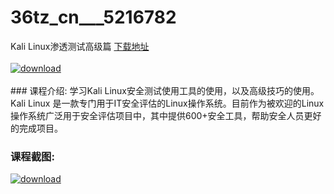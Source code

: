 # 36tz_cn___5216782
Kali Linux渗透测试高级篇
[下载地址](http://www.36tz.cn/article/5216782 "下载地址")
<br/></br>[![download](http://36tz.cn/muke_img/2020_12_2-26.png "下载地址")](http://www.36tz.cn/article/5216782 "下载地址")
<br/></br>### 课程介绍:
学习Kali Linux安全测试使用工具的使用，以及高级技巧的使用。Kali Linux 是一款专门用于IT安全评估的Linux操作系统。目前作为被欢迎的Linux操作系统广泛用于安全评估项目中，其中提供600+安全工具，帮助安全人员更好的完成项目。

### 课程截图:
[![download](http://36tz.cn/muke_img/2020_12_1-27.png "下载地址")](http://www.36tz.cn/article/5216782 "下载地址")
